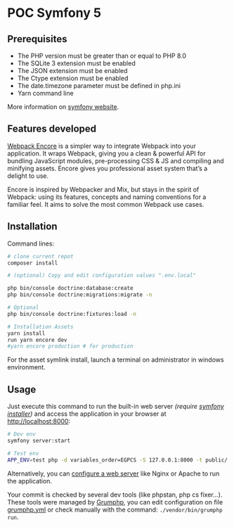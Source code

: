 # POC Symfony 5
## Prerequisites

* The PHP version must be greater than or equal to PHP 8.0
* The SQLite 3 extension must be enabled
* The JSON extension must be enabled
* The Ctype extension must be enabled
* The date.timezone parameter must be defined in php.ini
* Yarn command line

More information on [symfony website](https://symfony.com/doc/5.2/reference/requirements.html).

## Features developed
[Webpack Encore](https://symfony.com/doc/5.2/frontend.html) is a simpler way to integrate Webpack into your application. It wraps Webpack, giving you a clean & powerful API for bundling JavaScript modules, pre-processing CSS & JS and compiling and minifying assets. Encore gives you professional asset system that’s a delight to use.

Encore is inspired by Webpacker and Mix, but stays in the spirit of Webpack: using its features, concepts and naming conventions for a familiar feel. It aims to solve the most common Webpack use cases.

## Installation
Command lines:

```bash
# clone current repot
composer install

# (optional) Copy and edit configuration values ".env.local"

php bin/console doctrine:database:create
php bin/console doctrine:migrations:migrate -n

# Optional
php bin/console doctrine:fixtures:load -n

# Installation Assets
yarn install
run yarn encore dev
#yarn encore production # for production
```

For the asset symlink install, launch a terminal on administrator in windows environment.

## Usage
Just execute this command to run the built-in web server _(require [symfony installer](https://symfony.com/download))_ and access the application in your browser at <http://localhost:8000>:

```bash
# Dev env
symfony server:start

# Test env
APP_ENV=test php -d variables_order=EGPCS -S 127.0.0.1:8000 -t public/
```

Alternatively, you can [configure a web server](https://symfony.com/doc/current/cookbook/configuration/web_server_configuration.html) like Nginx or Apache to run the application.

Your commit is checked by several dev tools (like phpstan, php cs fixer...). These tools were managed by [Grumphp](https://github.com/phpro/grumphp), you can edit configuration on file [grumphp.yml](./grumphp.yml) or check manually with the command: `./vendor/bin/grumphp run`.